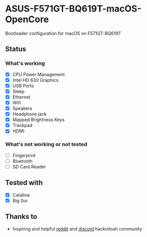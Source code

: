 # ASUS-F571GT-BQ619T-macOS-OpenCore

Bootloader configuration for macOS on F571GT-BQ619T

## Status

### What's working

- [x] CPU Power Management
- [x] Intel HD 630 Graphics
- [x] USB Ports
- [x] Sleep
- [x] Ethernet
- [x] Wifi
- [x] Speakers
- [x] Headphone jack
- [x] Mapped Brightness Keys
- [x] Trackpad
- [x] HDMI

### What's not working or not tested

- [ ] Fingerprint
- [ ] Bluetooth
- [ ] SD Card Reader

## Tested with

- [x] Catalina
- [x] Big Sur

## Thanks to

- Inspiring and helpful [reddit](https://www.reddit.com/r/hackintosh/) and [discord](https://discord.gg/u8V7N5C) hackintosh community
